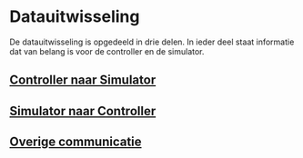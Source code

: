 # Datauitwisseling
De datauitwisseling is opgedeeld in drie delen. In ieder deel staat informatie dat van belang is voor de controller en de simulator.

## [Controller naar Simulator]
## [Simulator naar Controller]
## [Overige communicatie]

[Controller naar Simulator]: <Datauitwisseling/Controller%20naar%20Simulator.md>
[Simulator naar Controller]: <Datauitwisseling/Simulator%20naar%20Controller.md>
[Overige communicatie]: <Datauitwisseling/Overige%20communicatie.md>

